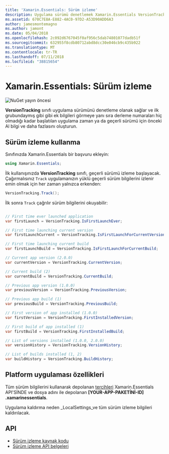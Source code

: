 ```yaml
---
title: 'Xamarin.Essentials: Sürüm izleme'
description: Uygulama sürümü denetlemek Xamarin.Essentials VersionTracking sınıfında sağlar ve ilk grubundaymış gibi gibi ek bilgileri görmeye yanı sıra derleme numaraları hiç olmadığı kadar başlatılan uygulama zaman veya geçerli sürümü için önceki derlemeyi Al bilgi ve daha fazlası.
ms.assetid: 670C7E8A-E882-4AC0-97D2-A53D90ADD6A3
author: jamesmontemagno
ms.author: jamont
ms.date: 05/04/2018
ms.openlocfilehash: 2c092d6767045f0af956c5dab74801077dadb51f
ms.sourcegitcommit: 632955f8cdb80712abd8dcc30e046cb9c435b922
ms.translationtype: MT
ms.contentlocale: tr-TR
ms.lasthandoff: 07/11/2018
ms.locfileid: "38815654"
---
```

# <a name="xamarinessentials-version-tracking"></a>Xamarin.Essentials: Sürüm izleme

![NuGet yayın öncesi](~/media/shared/pre-release.png)

**VersionTracking** sınıfı uygulama sürümünü denetleme olanak sağlar ve ilk grubundaymış gibi gibi ek bilgileri görmeye yanı sıra derleme numaraları hiç olmadığı kadar başlatılan uygulama zaman ya da geçerli sürümü için önceki Al bilgi ve daha fazlasını oluşturun.

## <a name="using-version-tracking"></a>Sürüm izleme kullanma

Sınıfınızda Xamarin.Essentials bir başvuru ekleyin:

```csharp
using Xamarin.Essentials;
```

İlk kullanışınızda **VersionTracking** sınıfı, geçerli sürümü izleme başlayacak. Çağırmalısınız `Track` uygulamanızın yüklü geçerli sürüm bilgilerini izlenir emin olmak için her zaman yalnızca erkenden:

```csharp
VersionTracking.Track();
```

İlk sonra `Track` çağrılır sürüm bilgilerini okuyabilir:

```csharp

// First time ever launched application
var firstLaunch = VersionTracking.IsFirstLaunchEver;

// First time launching current version
var firstLaunchCurrent = VersionTracking.IsFirstLaunchForCurrentVersion;

// First time launching current build
var firstLaunchBuild = VersionTracking.IsFirstLaunchForCurrentBuild;

// Current app version (2.0.0)
var currentVersion = VersionTracking.CurrentVersion;

// Current build (2)
var currentBuild = VersionTracking.CurrentBuild;

// Previous app version (1.0.0)
var previousVersion = VersionTracking.PreviousVersion;

// Previous app build (1)
var previousBuild = VersionTracking.PreviousBuild;

// First version of app installed (1.0.0)
var firstVersion = VersionTracking.FirstInstalledVersion;

// First build of app installed (1)
var firstBuild = VersionTracking.FirstInstalledBuild;

// List of versions installed (1.0.0, 2.0.0)
var versionHistory = VersionTracking.VersionHistory;

// List of builds installed (1, 2)
var buildHistory = VersionTracking.BuildHistory;
```

## <a name="platform-implementation-specifics"></a>Platform uygulaması özellikleri

Tüm sürüm bilgilerini kullanarak depolanan [tercihleri](preferences.md) Xamarin.Essentials API'SİNDE ve dosya adını ile depolanan **[YOUR-APP-PAKETİNİ-ID] .xamarinessentials**.

Uygulama kaldırma neden _LocalSettings_ve tüm sürüm izleme bilgileri kaldırılacak.

## <a name="api"></a>API

- [Sürüm izleme kaynak kodu](https://github.com/xamarin/Essentials/tree/master/Xamarin.Essentials/VersionTracking)
- [Sürüm izleme API belgeleri](xref:Xamarin.Essentials.VersionTracking)
